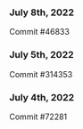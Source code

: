 ### July 8th, 2022

Commit #46833

### July 5th, 2022

Commit #314353


### July 4th, 2022

Commit #72281
